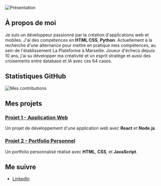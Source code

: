 ![Présentation](![cv](https://github.com/user-attachments/assets/33bd16d1-1b47-4f98-a457-fe3916c941f8)
)

## À propos de moi

Je suis un développeur passionné par la création d'applications web et mobiles. J'ai des compétences en **HTML CSS**, **Python**. Actuellement à la recherche d'une alternance pour mettre en pratique mes compétences, au sein de l'établissement La Plateforme à Marseille.
Joueur d'échecs depuis 10 ans, j'ai su développer ma créativité et un esprit stratège et aussi des croisements entre database et IA avec ces 64 cases.

## Statistiques GitHub

![Mes contributions](https://github-readme-stats.vercel.app/api?username=adam-bohli&show_icons=true&count_private=true)

## Mes projets

### [Projet 1 - Application Web](https://github.com/adam-bohli/projet1)
Un projet de développement d'une application web avec **React** et **Node.js**.

### [Projet 2 - Portfolio Personnel](https://github.com/adam-bohli/projet2)
Un portfolio personnalisé réalisé avec **HTML**, **CSS**, et **JavaScript**.


## Me suivre

- [LinkedIn](https://www.linkedin.com/in/adambohli/)

